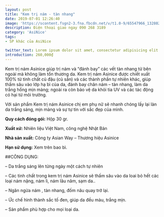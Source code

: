 ```yaml
---
layout: post
title: "Kem trị nám - tàn nhang"
date: 2019-07-01 12:26:40
image: 'https://scontent.fsgn2-3.fna.fbcdn.net/v/t1.0-9/65547966_1328021334018635_6814972449927462912_n.jpg?_nc_cat=106&_nc_oc=AQkuQVbO82Qsy8E0zpoHX_EbOj-Ks86BWXioFK6cv-InZ0n82Yx9Yv1_zb3Zd4iW7-M&_nc_ht=scontent.fsgn2-3.fna&oh=de3b13bb0f18fda823f218b333e8c10b&oe=5D835027'
description: Điện thoại giao ngay 090 268 3189
category: 'AsiNice'
tags:
- SP khác của AsiNice

twitter_text: Lorem ipsum dolor sit amet, consectetur adipisicing elit.
introduction: 260,000₫
---
```


Kem trị nám Asinice giúp trị nám và “đánh bay” các vết tàn nhang từ bên ngoài mà không làm tổn thương da. Kem trị nám Asinice được chiết xuất 100% từ tinh chất củ đậu (củ sắn) và các thành phần tự nhiên khác, giúp thấm sâu vào lớp hạ bì của da, đánh bay chân nám – tàn nhang, làm da trắng hồng mịn màng; ngoài ra còn bảo vệ da khỏi tia UV và các tác động có hại từ môi trường.

Với sản phẩm Kem trị nám Asinice chị em phụ nữ sẽ nhanh chóng lấy lại làn da trắng sáng, mịn màng và sự tự tin với sắc đẹp của mình.

**Quy cách đóng gói:** Hộp 30 gr.

**Xuất xứ:** Nhiên liệu Việt Nam, công nghệ Nhật Bản

**Nhà sản xuất:** Công ty Asian Way – Thương hiệu Asinice 

**Hạn sử dụng:** Xem trên bao bì.

##CÔNG DỤNG:

– Da trắng sáng lên từng ngày một cách tự nhiên

– Các tinh chất trong kem trị nám Asinice sẽ thấm sâu vào da loai bỏ hết các loại nám nặng, nám lì, nám lâu năm, sạm da..

– Ngăn ngừa nám , tàn nhang, đốm nâu quay trở lại.

– Ức chế hình thành sắc tố đen, giúp da đều màu, trắng mịn.

– Sản phẩm phù hợp cho mọi loại da.

